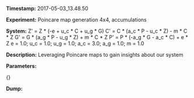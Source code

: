 **Timestamp:** 2017-05-03_13.48.50

**Experiment:** Poincare map generation 4x4, accumulations

**System:**
Z' = Z * (-e + u_c * C + u_g * G) 
C' = C * (a_c * P - u_c * Z) - m * C * Z 
G' = G * (a_g * P - u_g * Z) + m * C * Z 
P' = P * (-a_g * G - a_c * C) + e * Z 
e = 1.0; u_c = 1.0; u_g = 1.0; a_c = 3.0; a_g = 1.0; m = 1.0

**Description:** Leveraging Poincare maps to gain insights about our system

**Parameters:**

{}

**Dump:**
